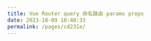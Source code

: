 ```yaml
---
title: Vue Router query 命名路由 params props
date: 2023-10-09 10:48:33
permalink: /pages/cd231e/
---
```

